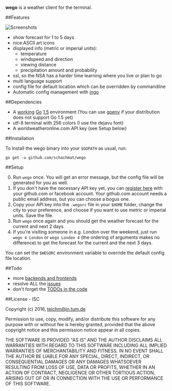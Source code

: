 **wego** is a weather client for the terminal.

##Features

![Screenshots](http://schachmat.github.io/wego/wego.gif)

* show forecast for 1 to 5 days
* nice ASCII art icons
* displayed info (metric or imperial units):
  * temperature
  * windspeed and direction
  * viewing distance
  * precipitation amount and probability
* ssl, so the NSA has a harder time learning where you live or plan to go
* multi language support
* config file for default location which can be overridden by commandline
* Automatic config management with [ingo](https://github.com/schachmat/ingo)

##Dependencies

* A [working](https://golang.org/doc/install#testing) [Go](https://golang.org/)
  [1.5](https://golang.org/doc/go1.5) environment (You can use
  [goenv](https://github.com/pwoolcoc/goenv) if your distribution does not
  support Go 1.5 yet)
* utf-8 terminal with 256 colors (I use the dejavu font)
* A worldweatheronline.com API key (see Setup below)

##Installation

To Install the wego binary into your `$GOPATH` as usual, run:
```shell
go get -u github.com/schachmat/wego
```

##Setup

0. Run `wego` once. You will get an error message, but the config file will be
   generated for you as well.
0. If you don't have the necessary API key yet, you can [register
   here](https://developer.worldweatheronline.com/auth/register) with your
   github.com or facebook account. Your github.com account needs a public email
   address, but you can choose a bogus one.
0. Copy your API key into the `.wegorc` file in your `$HOME` folder, change the
   city to your preference, and choose if you want to use metric or imperial
   units. Save the file.
0. Run `wego` once again and you should get the weather forecast for the current
   and next 2 days.
0. If you're visiting someone in e.g. London over the weekend, just run `wego 4
   London` or `wego London 4` (the ordering of arguments makes no difference) to
   get the forecast for the current and the next 3 days.

You can set the `$WEGORC` environment variable to override the default config
file location.

##Todo

* more [backends and frontends](https://github.com/schachmat/wego/wiki/How-to-write-a-new-backend-frontend)
* resolve ALL the [issues](https://github.com/schachmat/wego/issues)
* don't forget the [TODOs in the code](https://github.com/schachmat/wego/search?q=TODO&type=Code)

##License - ISC

Copyright (c) 2016,  <teichm@in.tum.de>

Permission to use, copy, modify, and/or distribute this software for any purpose
with or without fee is hereby granted, provided that the above copyright notice
and this permission notice appear in all copies.

THE SOFTWARE IS PROVIDED "AS IS" AND THE AUTHOR DISCLAIMS ALL WARRANTIES WITH
REGARD TO THIS SOFTWARE INCLUDING ALL IMPLIED WARRANTIES OF MERCHANTABILITY AND
FITNESS. IN NO EVENT SHALL THE AUTHOR BE LIABLE FOR ANY SPECIAL, DIRECT,
INDIRECT, OR CONSEQUENTIAL DAMAGES OR ANY DAMAGES WHATSOEVER RESULTING FROM LOSS
OF USE, DATA OR PROFITS, WHETHER IN AN ACTION OF CONTRACT, NEGLIGENCE OR OTHER
TORTIOUS ACTION, ARISING OUT OF OR IN CONNECTION WITH THE USE OR PERFORMANCE OF
THIS SOFTWARE.
